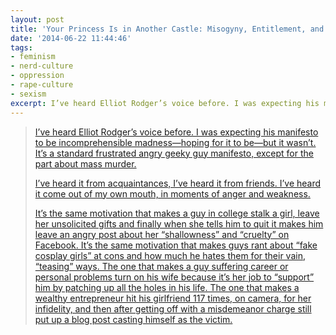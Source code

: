 ```yaml
---
layout: post
title: 'Your Princess Is in Another Castle: Misogyny, Entitlement, and Nerds'
date: '2014-06-22 11:44:46'
tags:
- feminism
- nerd-culture
- oppression
- rape-culture
- sexism
excerpt: I’ve heard Elliot Rodger’s voice before. I was expecting his manifesto to be incomprehensible madness—hoping for it to be—but it wasn’t. It’s a standard frustrated angry geeky guy manifesto, except for the part about mass murder.
---
```



> [I’ve heard Elliot Rodger’s voice before. I was expecting his manifesto to be incomprehensible madness—hoping for it to be—but it wasn’t. It’s a standard frustrated angry geeky guy manifesto, except for the part about mass murder.](http://www.thedailybeast.com/articles/2014/05/27/your-princess-is-in-another-castle-misogyny-entitlement-and-nerds.html)
> 
> [I’ve heard it from acquaintances, I’ve heard it from friends. I’ve heard it come out of my own mouth, in moments of anger and weakness.](http://www.thedailybeast.com/articles/2014/05/27/your-princess-is-in-another-castle-misogyny-entitlement-and-nerds.html)
> 
> [It’s the same motivation that makes a guy in college stalk a girl, leave her unsolicited gifts and finally when she tells him to quit it makes him leave an angry post about her “shallowness” and “cruelty” on Facebook. It’s the same motivation that makes guys rant about “fake cosplay girls” at cons and how much he hates them for their vain, “teasing” ways. The one that makes a guy suffering career or personal problems turn on his wife because it’s her job to “support” him by patching up all the holes in his life. The one that makes a wealthy entrepreneur hit his girlfriend 117 times, on camera, for her infidelity, and then after getting off with a misdemeanor charge still put up a blog post casting himself as the victim.](http://www.thedailybeast.com/articles/2014/05/27/your-princess-is-in-another-castle-misogyny-entitlement-and-nerds.html)


